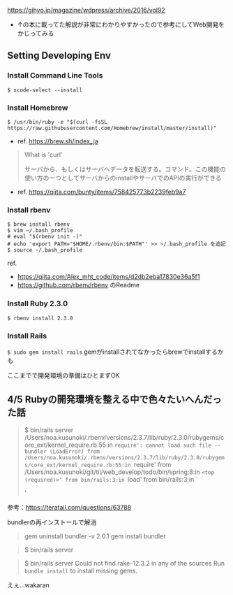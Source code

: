 https://gihyo.jp/magazine/wdpress/archive/2016/vol92
- ↑の本に載ってた解説が非常にわかりやすかったので参考にしてWeb開発をかじってみる


## Setting Developing Env
### Install Command Line Tools
```$ xcode-select --install```

### Install Homebrew
```$ /usr/bin/ruby -e "$(curl -fsSL https://raw.githubusercontent.com/Homebrew/install/master/install)"```

- ref. https://brew.sh/index_ja

> What is 'curl'
>
> サーバから、もしくはサーバへデータを転送する。コマンド。この機能の使い方の一つとしてサーバからのinstallやサーバでのAPIの実行ができる
- ref. https://qiita.com/bunty/items/758425773b2239feb9a7

### Install rbenv
```
$ brew install rbenv
$ vim ~/.bash_profile 
# eval "$(rbenv init -)"
# echo 'export PATH="$HOME/.rbenv/bin:$PATH"' >> ~/.bash_profile を追記
$ source ~/.bash_profile
```
ref. 
- https://qiita.com/Alex_mht_code/items/d2db2eba17830e36a5f1
- https://github.com/rbenv/rbenv のReadme

### Install Ruby 2.3.0
```$ rbenv install 2.3.0```

### Install Rails
```$ sudo gem install rails```
gemがinstallされてなかったらbrewでinstallするかも

ここまでで開発環境の準備はひとまずOK


## 4/5 Rubyの開発環境を整える中で色々たいへんだった話
> $ bin/rails server
> /Users/noa.kusunoki/.rbenv/versions/2.3.7/lib/ruby/2.3.0/rubygems/core_ext/kernel_require.rb:55:in `require': cannot load such file -- bundler (LoadError)
	from /Users/noa.kusunoki/.rbenv/versions/2.3.7/lib/ruby/2.3.0/rubygems/core_ext/kernel_require.rb:55:in `require'
	from /Users/noa.kusunoki/git/til/web_develop/todo/bin/spring:8:in `<top (required)>'
	from bin/rails:3:in `load'
	from bin/rails:3:in `<main>'

参考：https://teratail.com/questions/63788

bundlerの再インストールで解消
> gem uninstall bundler -v 2.0.1
> gem install bundler

> $ bin/rails server


> $ bin/rails server
> Could not find rake-12.3.2 in any of the sources
> Run `bundle install` to install missing gems.

えぇ…wakaran
